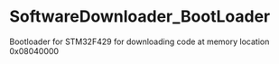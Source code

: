 # SoftwareDownloader_BootLoader
 
Bootloader for STM32F429 for downloading code at memory location 0x08040000

